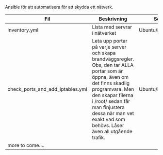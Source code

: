 
Ansible för att automatisera för att skydda ett nätverk.

| Fil                               | Beskrivning                      | Server OS |
| --------------------------------- | -------------------------------- | --------- |
| inventory.yml                     |  Lista med servrar i nätverket   | Ubuntu/Debian//Redhat |
| check_ports_and_add_iptables.yml  |  Leta upp portar på varje server och skapa brandväggsregler. Obs, den tar ALLA portar som är öppna, även om det finns skadlig programvara. Men den skapar filerna i /root/ sedan får man finjustera dessa när man vet exakt vad som behövs. Låser även all utgående trafik.    |  Ubuntu/Debian//Redhat |
| more to come....                  |                                  |  |


